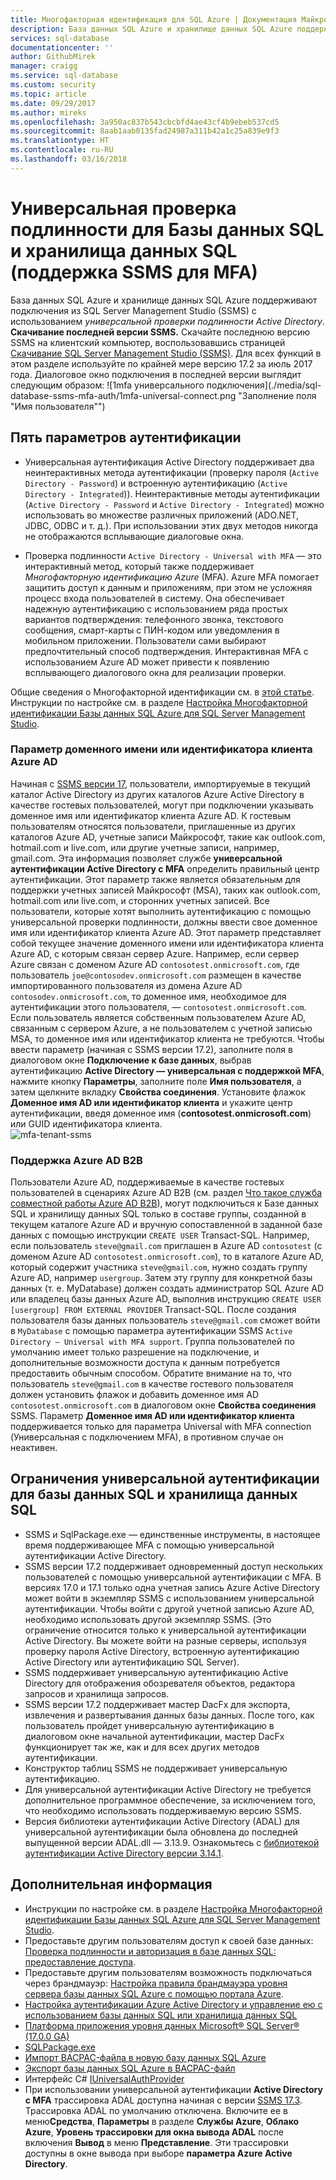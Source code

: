 ```yaml
---
title: Многофакторная идентификация для SQL Azure | Документация Майкрософт
description: База данных SQL Azure и хранилище данных SQL Azure поддерживают подключения из SQL Server Management Studio (SSMS) с использованием универсальной проверки подлинности Active Directory.
services: sql-database
documentationcenter: ''
author: GithubMirek
manager: craigg
ms.service: sql-database
ms.custom: security
ms.topic: article
ms.date: 09/29/2017
ms.author: mireks
ms.openlocfilehash: 3a950ac837b543cbcbfd4ae43cf4b9ebeb537cd5
ms.sourcegitcommit: 8aab1aab0135fad24987a311b42a1c25a839e9f3
ms.translationtype: HT
ms.contentlocale: ru-RU
ms.lasthandoff: 03/16/2018
---
```

# <a name="universal-authentication-with-sql-database-and-sql-data-warehouse-ssms-support-for-mfa"></a>Универсальная проверка подлинности для Базы данных SQL и хранилища данных SQL (поддержка SSMS для MFA)
База данных SQL Azure и хранилище данных SQL Azure поддерживают подключения из SQL Server Management Studio (SSMS) с использованием *универсальной проверки подлинности Active Directory*. 
**Скачивание последней версии SSMS.** Скачайте последнюю версию SSMS на клиентский компьютер, воспользовавшись страницей [Скачивание SQL Server Management Studio (SSMS)](https://msdn.microsoft.com/library/mt238290.aspx). Для всех функций в этом разделе используйте по крайней мере версию 17.2 за июль 2017 года.  Диалоговое окно подключения в последней версии выглядит следующим образом: ![1mfa универсального подключения](./media/sql-database-ssms-mfa-auth/1mfa-universal-connect.png "Заполнение поля "Имя пользователя"")  

## <a name="the-five-authentication-options"></a>Пять параметров аутентификации  
- Универсальная аутентификация Active Directory поддерживает два неинтерактивных метода аутентификации (проверку пароля (`Active Directory - Password`) и встроенную аутентификацию (`Active Directory - Integrated`)). Неинтерактивные методы аутентификации (`Active Directory - Password` и `Active Directory - Integrated`) можно использовать во множестве различных приложений (ADO.NET, JDBC, ODBC и т. д.). При использовании этих двух методов никогда не отображаются всплывающие диалоговые окна.

- Проверка подлинности `Active Directory - Universal with MFA` — это интерактивный метод, который также поддерживает *Многофакторную идентификацию Azure* (MFA). Azure MFA помогает защитить доступ к данным и приложениям, при этом не усложняя процесс входа пользователей в систему. Она обеспечивает надежную аутентификацию с использованием ряда простых вариантов подтверждения: телефонного звонка, текстового сообщения, смарт-карты с ПИН-кодом или уведомления в мобильном приложении. Пользователи сами выбирают предпочтительный способ подтверждения. Интерактивная MFA с использованием Azure AD может привести к появлению всплывающего диалогового окна для реализации проверки.

Общие сведения о Многофакторной идентификации см. в [этой статье](../multi-factor-authentication/multi-factor-authentication.md).
Инструкции по настройке см. в разделе [Настройка Многофакторной идентификации Базы данных SQL Azure для SQL Server Management Studio](sql-database-ssms-mfa-authentication-configure.md).

### <a name="azure-ad-domain-name-or-tenant-id-parameter"></a>Параметр доменного имени или идентификатора клиента Azure AD   

Начиная с [SSMS версии 17](https://docs.microsoft.com/sql/ssms/download-sql-server-management-studio-ssms), пользователи, импортируемые в текущий каталог Active Directory из других каталогов Azure Active Directory в качестве гостевых пользователей, могут при подключении указывать доменное имя или идентификатор клиента Azure AD. К гостевым пользователям относятся пользователи, приглашенные из других каталогов Azure AD, учетные записи Майкрософт, такие как outlook.com, hotmail.com и live.com, или другие учетные записи, например, gmail.com. Эта информация позволяет службе **универсальной аутентификации Active Directory с MFA** определить правильный центр аутентификации. Этот параметр также является обязательным для поддержки учетных записей Майкрософт (MSA), таких как outlook.com, hotmail.com или live.com, и сторонних учетных записей. Все пользователи, которые хотят выполнить аутентификацию с помощью универсальной проверки подлинности, должны ввести свое доменное имя или идентификатор клиента Azure AD. Этот параметр представляет собой текущее значение доменного имени или идентификатора клиента Azure AD, с которым связан сервер Azure. Например, если сервер Azure связан с доменом Azure AD `contosotest.onmicrosoft.com`, где пользователь `joe@contosodev.onmicrosoft.com` размещен в качестве импортированного пользователя из домена Azure AD `contosodev.onmicrosoft.com`, то доменное имя, необходимое для аутентификации этого пользователя, — `contosotest.onmicrosoft.com`. Если пользователь является собственным пользователем Azure AD, связанным с сервером Azure, а не пользователем с учетной записью MSA, то доменное имя или идентификатор клиента не требуются. Чтобы ввести параметр (начиная с SSMS версии 17.2), заполните поля в диалоговом окне **Подключение к базе данных**, выбрав аутентификацию **Active Directory — универсальная с поддержкой MFA**, нажмите кнопку **Параметры**, заполните поле **Имя пользователя**, а затем щелкните вкладку **Свойства соединения**. Установите флажок **Доменное имя AD или идентификатор клиента** и укажите центр аутентификации, введя доменное имя (**contosotest.onmicrosoft.com**) или GUID идентификатора клиента.  
   ![mfa-tenant-ssms](./media/sql-database-ssms-mfa-auth/mfa-tenant-ssms.png)   

### <a name="azure-ad-business-to-business-support"></a>Поддержка Azure AD B2B   
Пользователи Azure AD, поддерживаемые в качестве гостевых пользователей в сценариях Azure AD B2B (см. раздел [Что такое служба совместной работы Azure AD B2B](../active-directory/active-directory-b2b-what-is-azure-ad-b2b.md)), могут подключиться к Базе данных SQL и хранилищу данных SQL только в составе группы, созданной в текущем каталоге Azure AD и вручную сопоставленной в заданной базе данных с помощью инструкции `CREATE USER` Transact-SQL. Например, если пользователь `steve@gmail.com` приглашен в Azure AD `contosotest` (с доменом Azure AD `contosotest.onmicrosoft.com`), то в каталоге Azure AD, который содержит участника `steve@gmail.com`, нужно создать группу Azure AD, например `usergroup`. Затем эту группу для конкретной базы данных (т. е. MyDatabase) должен создать администратор SQL Azure AD или владелец базы данных Azure AD, выполнив инструкцию `CREATE USER [usergroup] FROM EXTERNAL PROVIDER` Transact-SQL. После создания пользователя базы данных пользователь `steve@gmail.com` сможет войти в `MyDatabase` с помощью параметра аутентификации SSMS `Active Directory – Universal with MFA support`. Группа пользователей по умолчанию имеет только разрешение на подключение, и дополнительные возможности доступа к данным потребуется предоставить обычным способом. Обратите внимание на то, что пользователь `steve@gmail.com` в качестве гостевого пользователя должен установить флажок и добавить доменное имя AD `contosotest.onmicrosoft.com` в диалоговом окне **Свойства соединения** SSMS. Параметр **Доменное имя AD или идентификатор клиента** поддерживается только для параметра Universal with MFA connection (Универсальная с подключением MFA), в противном случае он неактивен.

## <a name="universal-authentication-limitations-for-sql-database-and-sql-data-warehouse"></a>Ограничения универсальной аутентификации для базы данных SQL и хранилища данных SQL
- SSMS и SqlPackage.exe — единственные инструменты, в настоящее время поддерживающее MFA с помощью универсальной аутентификации Active Directory.
- SSMS версии 17.2 поддерживает одновременный доступ нескольких пользователей с помощью универсальной аутентификации с MFA. В версиях 17.0 и 17.1 только одна учетная запись Azure Active Directory может войти в экземпляр SSMS с использованием универсальной аутентификации. Чтобы войти с другой учетной записью Azure AD, необходимо использовать другой экземпляр SSMS. (Это ограничение относится только к универсальной аутентификации Active Directory. Вы можете войти на разные серверы, используя проверку пароля Active Directory, встроенную аутентификацию Active Directory или аутентификацию SQL Server).
- SSMS поддерживает универсальную аутентификацию Active Directory для отображения обозревателя объектов, редактора запросов и хранилища запросов.
- SSMS версии 17.2 поддерживает мастер DacFx для экспорта, извлечения и развертывания данных базы данных. После того, как пользователь пройдет универсальную аутентификацию в диалоговом окне начальной аутентификации, мастер DacFx функционирует так же, как и для всех других методов аутентификации.
- Конструктор таблиц SSMS не поддерживает универсальную аутентификацию.
- Для универсальной аутентификации Active Directory не требуется дополнительное программное обеспечение, за исключением того, что необходимо использовать поддерживаемую версию SSMS.  
- Версия библиотеки аутентификации Active Directory (ADAL) для универсальной аутентификации была обновлена до последней выпущенной версии ADAL.dll — 3.13.9. Ознакомьтесь с [библиотекой аутентификации Active Directory версии 3.14.1](http://www.nuget.org/packages/Microsoft.IdentityModel.Clients.ActiveDirectory/).  


## <a name="next-steps"></a>Дополнительная информация

- Инструкции по настройке см. в разделе [Настройка Многофакторной идентификации Базы данных SQL Azure для SQL Server Management Studio](sql-database-ssms-mfa-authentication-configure.md).
- Предоставьте другим пользователям доступ к своей базе данных: [Проверка подлинности и авторизация в базе данных SQL: предоставление доступа](sql-database-manage-logins.md).  
- Предоставьте другим пользователям возможность подключаться через брандмауэр: [Настройка правила брандмауэра уровня сервера базы данных SQL Azure с помощью портала Azure](sql-database-configure-firewall-settings.md).  
- [Настройка аутентификации Azure Active Directory и управление ею с использованием базы данных SQL или хранилища данных SQL](sql-database-aad-authentication-configure.md)  
- [Платформа приложения уровня данных Microsoft® SQL Server® (17.0.0 GA)](https://www.microsoft.com/download/details.aspx?id=55088)  
- [SQLPackage.exe](https://msdn.microsoft.com/library/hh550080.aspx)  
- [Импорт BACPAC-файла в новую базу данных SQL Azure](../sql-database/sql-database-import.md)  
- [Экспорт базы данных SQL Azure в BACPAC-файл](../sql-database/sql-database-export.md)  
- Интерфейс C# [IUniversalAuthProvider](https://msdn.microsoft.com/library/microsoft.sqlserver.dac.iuniversalauthprovider.aspx)  
- При использовании универсальной аутентификации **Active Directory с MFA** трассировка ADAL доступна начиная с версии [SSMS 17.3](https://docs.microsoft.com/sql/ssms/download-sql-server-management-studio-ssms). Трассировка ADAL по умолчанию отключена. Включите ее в меню**Средства**, **Параметры** в разделе **Службы Azure**, **Облако Azure**, **Уровень трассировки для окна вывода ADAL** после включения **Вывод** в меню **Представление**. Эти трассировки доступны в окне вывода при выборе **параметра Azure Active Directory**.  
